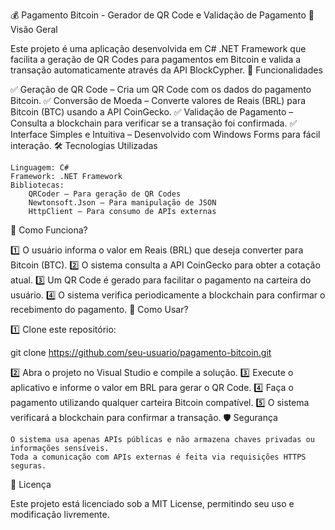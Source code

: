 💰 Pagamento Bitcoin - Gerador de QR Code e Validação de Pagamento
🚀 Visão Geral

Este projeto é uma aplicação desenvolvida em C# .NET Framework que facilita a geração de QR Codes para pagamentos em Bitcoin e valida a transação automaticamente através da API BlockCypher.
🔧 Funcionalidades

✅ Geração de QR Code – Cria um QR Code com os dados do pagamento Bitcoin.
✅ Conversão de Moeda – Converte valores de Reais (BRL) para Bitcoin (BTC) usando a API CoinGecko.
✅ Validação de Pagamento – Consulta a blockchain para verificar se a transação foi confirmada.
✅ Interface Simples e Intuitiva – Desenvolvido com Windows Forms para fácil interação.
🛠️ Tecnologias Utilizadas

    Linguagem: C#
    Framework: .NET Framework
    Bibliotecas:
        QRCoder – Para geração de QR Codes
        Newtonsoft.Json – Para manipulação de JSON
        HttpClient – Para consumo de APIs externas

🎯 Como Funciona?

1️⃣ O usuário informa o valor em Reais (BRL) que deseja converter para Bitcoin (BTC).
2️⃣ O sistema consulta a API CoinGecko para obter a cotação atual.
3️⃣ Um QR Code é gerado para facilitar o pagamento na carteira do usuário.
4️⃣ O sistema verifica periodicamente a blockchain para confirmar o recebimento do pagamento.
📌 Como Usar?

1️⃣ Clone este repositório:

git clone https://github.com/seu-usuario/pagamento-bitcoin.git

2️⃣ Abra o projeto no Visual Studio e compile a solução.
3️⃣ Execute o aplicativo e informe o valor em BRL para gerar o QR Code.
4️⃣ Faça o pagamento utilizando qualquer carteira Bitcoin compatível.
5️⃣ O sistema verificará a blockchain para confirmar a transação.
🛡️ Segurança

    O sistema usa apenas APIs públicas e não armazena chaves privadas ou informações sensíveis.
    Toda a comunicação com APIs externas é feita via requisições HTTPS seguras.

📜 Licença

Este projeto está licenciado sob a MIT License, permitindo seu uso e modificação livremente.
